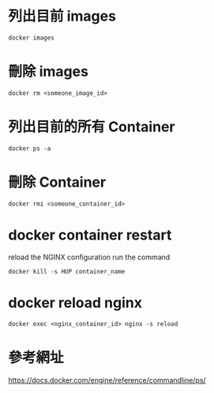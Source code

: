 # 列出目前 images 
```
docker images 
```

# 刪除 images 
```
docker rm <someone_image_id> 
```

# 列出目前的所有 Container 
```
docker ps -a 
```

# 刪除 Container 
```
docker rmi <someone_container_id> 
```

# docker container restart 
reload the NGINX configuration run the command
```
docker kill -s HUP container_name

```

# docker reload nginx 
```
docker exec <nginx_container_id> nginx -s reload
```

# 

# 參考網址
https://docs.docker.com/engine/reference/commandline/ps/
